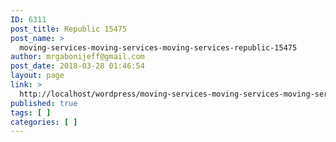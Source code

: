 ```yaml
---
ID: 6311
post_title: Republic 15475
post_name: >
  moving-services-moving-services-moving-services-republic-15475
author: mrgabonijeff@gmail.com
post_date: 2018-03-28 01:46:54
layout: page
link: >
  http://localhost/wordpress/moving-services-moving-services-moving-services-republic-15475/
published: true
tags: [ ]
categories: [ ]
---
```

